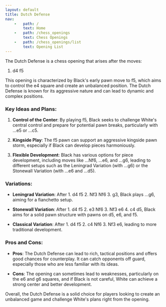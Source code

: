 ```yaml
---
layout: default
title: Dutch Defense
nav:
    -   path: /
        text: Home
    -   path: /chess_openings
        text: Chess Openings
    -   path: /chess_openings/list
        text: Opening List
---
```


The Dutch Defense is a chess opening that arises after the moves:

1. d4 f5

This opening is characterized by Black's early pawn move to f5, which aims to control the e4 square and create an unbalanced position. The Dutch Defense is known for its aggressive nature and can lead to dynamic and complex positions.

### Key Ideas and Plans:

1. **Control of the Center**: By playing f5, Black seeks to challenge White's central control and prepare for potential pawn breaks, particularly with ...e5 or ...c5.

2. **Kingside Play**: The f5 pawn can support an aggressive kingside pawn storm, especially if Black can develop pieces harmoniously.

3. **Flexible Development**: Black has various options for piece development, including moves like ...Nf6, ...e6, and ...g6, leading to different setups such as the Leningrad Variation (with ...g6) or the Stonewall Variation (with ...e6 and ...d5).

### Variations:

- **Leningrad Variation**: After 1. d4 f5 2. Nf3 Nf6 3. g3, Black plays ...g6, aiming for a fianchetto setup.
  
- **Stonewall Variation**: After 1. d4 f5 2. e3 Nf6 3. Nf3 e6 4. c4 d5, Black aims for a solid pawn structure with pawns on d5, e6, and f5.

- **Classical Variation**: After 1. d4 f5 2. c4 Nf6 3. Nf3 e6, leading to more traditional development.

### Pros and Cons:

- **Pros**: The Dutch Defense can lead to rich, tactical positions and offers good chances for counterplay. It can catch opponents off guard, especially those who are less familiar with its ideas.

- **Cons**: The opening can sometimes lead to weaknesses, particularly on the e6 and g6 squares, and if Black is not careful, White can achieve a strong center and better development.

Overall, the Dutch Defense is a solid choice for players looking to create an unbalanced game and challenge White's plans right from the opening.